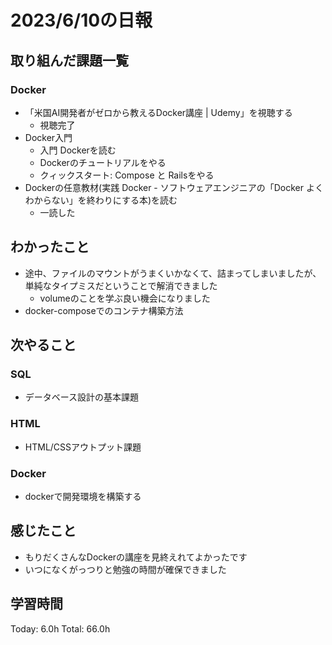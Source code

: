 # 2023/6/10の日報
## 取り組んだ課題一覧
### Docker
* 「米国AI開発者がゼロから教えるDocker講座 | Udemy」を視聴する
    * 視聴完了
* Docker入門
    * 入門 Dockerを読む
    * Dockerのチュートリアルをやる
    * クィックスタート: Compose と Railsをやる
* Dockerの任意教材(実践 Docker \- ソフトウェアエンジニアの「Docker よくわからない」を終わりにする本)を読む
    * 一読した
## わかったこと
* 途中、ファイルのマウントがうまくいかなくて、詰まってしまいましたが、単純なタイプミスだということで解消できました
    * volumeのことを学ぶ良い機会になりました
* docker-composeでのコンテナ構築方法
## 次やること
### SQL
* データベース設計の基本課題
### HTML
* HTML/CSSアウトプット課題
### Docker
* dockerで開発環境を構築する
## 感じたこと
* もりだくさんなDockerの講座を見終えれてよかったです
* いつになくがっつりと勉強の時間が確保できました
## 学習時間
Today: 6.0h
Total: 66.0h